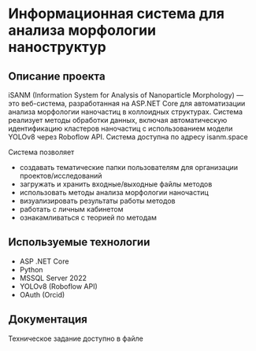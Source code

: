 # Информационная система для анализа морфологии наноструктур
## Описание проекта
iSANM (Information System for Analysis of Nanoparticle Morphology) — это веб-система, разработанная на ASP.NET Core для автоматизации анализа морфологии наночастиц в коллоидных структурах. Система реализует методы обработки данных, включая автоматическую идентификацию кластеров наночастиц с использованием модели YOLOv8 через Roboflow API.
Система доступна по адресу isanm.space

Система позволяет
- создавать тематические папки пользователям для организации проектов/исследований
- загружать и хранить входные/выходные файлы методов
- использовать методы анализа морфологии наночастиц
- визуализировать результаты работы методов
- работать с личным кабинетом
- ознакамливаться с теорией по методам

## Используемые технологии
- ASP .NET Core
- Python
- MSSQL Server 2022
- YOLOv8 (Roboflow API)
- OAuth (Orcid)

## Документация
Техническое задание доступно в файле 

